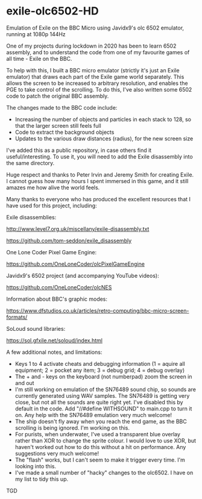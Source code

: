 # exile-olc6502-HD

Emulation of Exile on the BBC Micro using Javidx9's olc 6502 emulator, running at 1080p 144Hz

One of my projects during lockdown in 2020 has been to learn 6502 assembly, and to understand the code from one of my favourite games of all time - Exile on the BBC.

To help with this, I built a BBC micro emulator (strictly it's just an Exile emulator) that draws each part of the Exile game world separately.  This allows the screen to be increased to arbitrary resolution, and enables the PGE to take control of the scrolling.  To do this, I've also written some 6502 code to patch the original BBC assembly.

The changes made to the BBC code include:
  - Increasing the number of objects and particles in each stack to 128, so that the larger screen still feels full
  - Code to extract the background objects
  - Updates to the various draw distances (radius), for the new screen size

I've added this as a public repository, in case others find it useful/interesting.  To use it, you will need to add the Exile disassembly into the same directory.

Huge respect and thanks to Peter Irvin and Jeremy Smith for creating Exile.  I cannot guess how many hours I spent immersed in this game, and it still amazes me how alive the world feels.

Many thanks to everyone who has produced the excellent resources that I have used for this project, including:

Exile disassemblies:

http://www.level7.org.uk/miscellany/exile-disassembly.txt

https://github.com/tom-seddon/exile_disassembly

One Lone Coder Pixel Game Engine:

https://github.com/OneLoneCoder/olcPixelGameEngine

Javidx9's 6502 project (and accompanying YouTube videos):

https://github.com/OneLoneCoder/olcNES

Information about BBC's graphic modes:

https://www.dfstudios.co.uk/articles/retro-computing/bbc-micro-screen-formats/

SoLoud sound libraries:

https://sol.gfxile.net/soloud/index.html

A few additional notes, and limitations:
  - Keys 1 to 4 activate cheats and debugging information (1 = aquire all equipment; 2 = pocket any item; 3 = debug grid; 4 = debug overlay)
  - The + and - keys on the keyboard (not numberpad) zoom the screen in and out
  - I'm still working on emulation of the SN76489 sound chip, so sounds are currently generated using WAV samples.  The SN76489 is getting very close, but not all the sounds are quite right yet.  I've disabled this by default in the code.  Add "//#define WITHSOUND" to main.cpp to turn it on.  Any help with the SN76489 emulation very much welcome!
  - The ship doesn't fly away when you reach the end game, as the BBC scrolling is being ignored.  I'm working on this.
  - For purists, when underwater, I've used a transparent blue overlay rather than XOR to change the sprite colour.  I would love to use XOR, but haven't worked out how to do this without a hit on performance.  Any suggestions very much welcome!
  - The "flash" works, but I can't seem to make it trigger every time.  I'm looking into this.
  - I've made a small number of "hacky" changes to the olc6502.  I have on my list to tidy this up.

TGD
